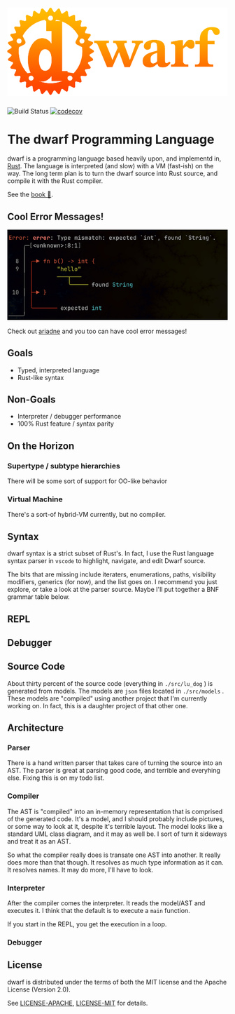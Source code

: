 <h1 align="center"><img width="666" src="doc/art/dwarf_sunburst.png" /></h1>

![Build Status](https://github.com/uberFoo/dwarf/workflows/Rust%20Test%20and%20Code%20Coverage/badge.svg)
[![codecov](https://codecov.io/gh/uberFoo/dwarf/branch/develop/graph/badge.svg?token=D2DEOU0S6E)](https://codecov.io/gh/uberFoo/dwarf)

# The dwarf Programming Language

dwarf is a programming language based heavily upon, and implementd in, [Rust](https://www.rust-lang.org).
The language is interpreted (and slow) with a VM (fast-ish) on the way.
The long term plan is to turn the dwarf source into Rust source, and compile it with the Rust compiler.

See the [book 📒](https://uberfoo.github.io/assets/docs/dwarf/introduction.html).

## Cool Error Messages!
![error](doc/art/error.png)

Check out [ariadne](https://docs.rs/ariadne/latest/ariadne/) and you too can have cool error messages!

## Goals

* Typed, interpreted language
* Rust-like syntax

## Non-Goals

* Interpreter / debugger performance
* 100% Rust feature / syntax parity

## On the Horizon

### Supertype / subtype hierarchies

There will be some sort of support for OO-like behavior

### Virtual Machine

There's a sort-of hybrid-VM currently, but no compiler.

## Syntax

dwarf syntax is a strict subset of Rust's.
In fact, I use the Rust language syntax parser in `vscode` to highlight, navigate, and edit Dwarf source.

The bits that are missing include iteraters, enumerations, paths, visibility modifiers, generics (for now), and the list goes on.
I recommend you just explore, or take a look at the parser source.
Maybe I'll put together a BNF grammar table below.

## REPL

## Debugger

## Source Code

About thirty percent of the source code (everything in `./src/lu_dog` ) is generated from models.
The models are `json` files located in `./src/models` .
These models are "compiled" using another project that I'm currently working on.
In fact, this is a daughter project of that other one.

## Architecture

### Parser

There is a hand written parser that takes care of turning the source into an AST.
The parser is great at parsing good code, and terrible and everyhing else.
Fixing this is on my todo list.

### Compiler

The AST is "compiled" into an in-memory representation that is comprised of the generated code.
It's a model, and I should probably include pictures, or some way to look at it, despite it's terrible layout.
The model looks like a standard UML class diagram, and it may as well be.
I sort of turn it sideways and treat it as an AST.

So what the compiler really does is transate one AST into another.
It really does more than that though.
It resolves as much type information as it can.
It resolves names.
It may do more, I'll have to look.

### Interpreter

After the compiler comes the interpreter.
It reads the model/AST and executes it.
I think that the default is to execute a `main` function.

If you start in the REPL, you get the execution in a loop.

### Debugger

## License

dwarf is distributed under the terms of both the MIT license and the Apache License (Version 2.0).

See [LICENSE-APACHE](LICENSE-APACHE), [LICENSE-MIT](LICENSE-MIT) for details.